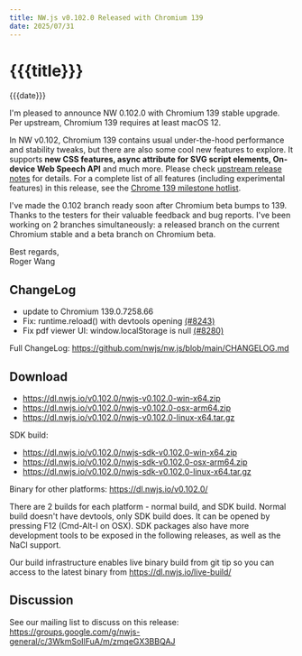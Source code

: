 ```yaml
---
title: NW.js v0.102.0 Released with Chromium 139
date: 2025/07/31
---
```

# {{{title}}}
{{{date}}}

I'm pleased to announce NW 0.102.0 with Chromium 139 stable upgrade. Per upstream, Chromium 139 requires at least macOS 12.

In NW v0.102, Chromium 139 contains usual under-the-hood performance and stability tweaks, but there are also some cool new features to explore. It supports **new CSS features, async attribute for SVG script elements, On-device Web Speech API** and much more. Please check [upstream release notes](https://developer.chrome.com/blog/chrome-139-beta/) for details. For a complete list of all features (including experimental features) in this release, see the [Chrome 139 milestone hotlist](https://www.chromestatus.com/features#milestone=139).

I've made the 0.102 branch ready soon after Chromium beta bumps to 139. Thanks to the testers for their valuable feedback and bug reports. I've been working on 2 branches simultaneously: a released branch on the current Chromium stable and a beta branch on Chromium beta.

Best regards,  
Roger Wang

## ChangeLog

- update to Chromium 139.0.7258.66
- Fix: runtime.reload() with devtools opening [(#8243)](https://github.com/nwjs/nw.js/issues/8243)
- Fix pdf viewer UI: window.localStorage is null [(#8280)](https://github.com/nwjs/nw.js/issues/8280)

Full ChangeLog: https://github.com/nwjs/nw.js/blob/main/CHANGELOG.md

## Download 

* https://dl.nwjs.io/v0.102.0/nwjs-v0.102.0-win-x64.zip 
* https://dl.nwjs.io/v0.102.0/nwjs-v0.102.0-osx-arm64.zip 
* https://dl.nwjs.io/v0.102.0/nwjs-v0.102.0-linux-x64.tar.gz 

SDK build: 
* https://dl.nwjs.io/v0.102.0/nwjs-sdk-v0.102.0-win-x64.zip 
* https://dl.nwjs.io/v0.102.0/nwjs-sdk-v0.102.0-osx-arm64.zip 
* https://dl.nwjs.io/v0.102.0/nwjs-sdk-v0.102.0-linux-x64.tar.gz 

Binary for other platforms: https://dl.nwjs.io/v0.102.0/ 

There are 2 builds for each platform - normal build, and SDK build. Normal build doesn't have devtools, only SDK build does. lt can be opened by pressing F12 (Cmd-Alt-I on OSX). SDK packages also have more development tools to be exposed in the following releases, as well as the NaCl support.

Our build infrastructure enables live binary build from git tip so you can access to the latest binary from https://dl.nwjs.io/live-build/ 

## Discussion

See our mailing list to discuss on this release: https://groups.google.com/g/nwjs-general/c/3WkmSoIlFuA/m/zmqeGX3BBQAJ
